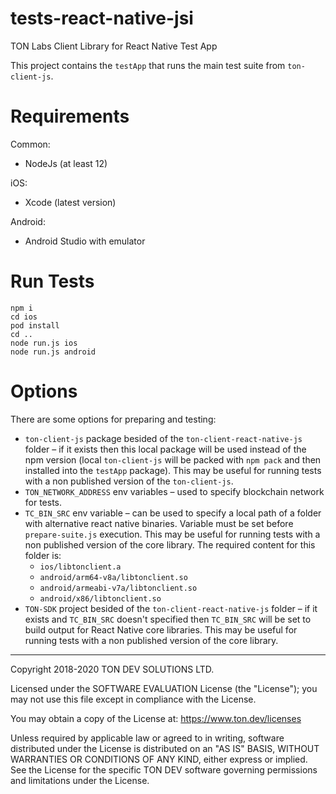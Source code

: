 # tests-react-native-jsi

TON Labs Client Library for React Native Test App

This project contains the `testApp` that runs the main test suite from `ton-client-js`.

# Requirements

Common:

- NodeJs (at least 12)

iOS:

- Xcode (latest version)

Android:

- Android Studio with emulator

# Run Tests

```shell script
npm i
cd ios
pod install
cd ..
node run.js ios
node run.js android
```

# Options

There are some options for preparing and testing:

- `ton-client-js` package besided of the `ton-client-react-native-js` folder – if it exists then this local package will be used instead of the npm version (local `ton-client-js` will be packed with `npm pack` and then installed into the `testApp` package). This may be useful for running tests with a non published version of the `ton-client-js`.
- `TON_NETWORK_ADDRESS` env variables – used to specify blockchain network for tests.
- `TC_BIN_SRC` env variable – can be used to specify a local path of a folder with alternative react native binaries. Variable must be set before `prepare-suite.js` execution. This may be useful for running tests with a non published version of the core library. The required content for this folder is:
  - `ios/libtonclient.a`
  - `android/arm64-v8a/libtonclient.so`
  - `android/armeabi-v7a/libtonclient.so`
  - `android/x86/libtonclient.so`
- `TON-SDK` project besided of the `ton-client-react-native-js` folder – if it exists and `TC_BIN_SRC` doesn't specified then `TC_BIN_SRC` will be set to build output for React Native core libraries. This may be useful for running tests with a non published version of the core library.

---

Copyright 2018-2020 TON DEV SOLUTIONS LTD.

Licensed under the SOFTWARE EVALUATION License (the "License"); you may not use
this file except in compliance with the License.

You may obtain a copy of the License at: https://www.ton.dev/licenses

Unless required by applicable law or agreed to in writing, software
distributed under the License is distributed on an "AS IS" BASIS,
WITHOUT WARRANTIES OR CONDITIONS OF ANY KIND, either express or implied.
See the License for the specific TON DEV software governing permissions and
limitations under the License.

